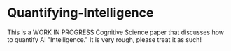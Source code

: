 # Quantifying-Intelligence

This is a WORK IN PROGRESS Cognitive Science paper that discusses how to quantify AI "Intelligence." It is very rough, please treat it as such!
